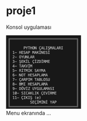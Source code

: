 # proje1
Konsol uygulaması

<img height=200 src="menu.jpeg" alt="Örnek Resim">

<br>
Menu ekranında ...